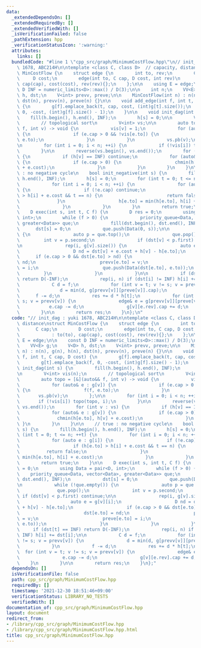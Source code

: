```yaml
---
data:
  _extendedDependsOn: []
  _extendedRequiredBy: []
  _extendedVerifiedWith: []
  _isVerificationFailed: false
  _pathExtension: hpp
  _verificationStatusIcon: ':warning:'
  attributes:
    links: []
  bundledCode: "#line 1 \"cpp_src/graph/MinimumCostFlow.hpp\"\n// init_dag : yuki\
    \ 1678, ABC214H\n\ntemplate <class C, class D>  // capacity, distance\nstruct\
    \ MinCostFlow {\n    struct edge {\n        int to, rev;\n        C cap;\n   \
    \     D cost;\n        edge(int to, C cap, D cost, int rev)\n            : to(to),\
    \ cap(cap), cost(cost), rev(rev){};\n    };\n\n    using E = edge;\n\n    const\
    \ D INF = numeric_limits<D>::max() / D(3);\n\n    int n;\n    VV<E> g;\n    V<D>\
    \ h, dst;\n    V<int> prevv, preve;\n\n    MinCostFlow(int n) : n(n), g(n), h(n),\
    \ dst(n), prevv(n), preve(n) {}\n\n    void add_edge(int f, int t, C cap, D cost)\
    \ {\n        g[f].emplace_back(t, cap, cost, (int)g[t].size());\n        g[t].emplace_back(f,\
    \ 0, -cost, (int)g[f].size() - 1);\n    }\n\n    void init_dag(int s) {\n    \
    \    fill(h.begin(), h.end(), INF);\n        h[s] = 0;\n\n        V<int> vis(n);\n\
    \        // topological sort\n        V<int> vs;\n\n        auto topo = [&](auto&&\
    \ f, int v) -> void {\n            vis[v] = 1;\n            for (auto& e : g[v])\
    \ {\n                if (e.cap > 0 && !vis[e.to]) {\n                    f(f,\
    \ e.to);\n                }\n            }\n            vs.pb(v);\n        };\n\
    \n        for (int i = 0; i < n; ++i) {\n            if (!vis[i]) topo(topo, i);\n\
    \        }\n\n        reverse(vs.begin(), vs.end());\n        for (int v : vs)\
    \ {\n            if (h[v] == INF) continue;\n            for (auto& e : g[v])\
    \ {\n                if (e.cap > 0) {\n                    chmin(h[e.to], h[v]\
    \ + e.cost);\n                }\n            }\n        }\n    }\n\n    // true\
    \ : no negative cycle\n    bool init_negative(int s) {\n        fill(h.begin(),\
    \ h.end(), INF);\n        h[s] = 0;\n        for (int t = 0; t <= n; ++t) {\n\
    \            for (int i = 0; i < n; ++i) {\n                for (auto e : g[i])\
    \ {\n                    if (!e.cap) continue;\n                    if (h[e.to]\
    \ > h[i] + e.cost && t == n) {\n                        return false;\n      \
    \              }\n                    h[e.to] = min(h[e.to], h[i] + e.cost);\n\
    \                }\n            }\n        }\n        return true;\n    }\n\n\
    \    D exec(int s, int t, C f) {\n        D res = 0;\n        using Data = pair<D,\
    \ int>;\n        while (f > 0) {\n            priority_queue<Data, vector<Data>,\
    \ greater<Data>> que;\n            fill(dst.begin(), dst.end(), INF);\n      \
    \      dst[s] = 0;\n            que.push(Data(0, s));\n\n            while (!que.empty())\
    \ {\n                auto p = que.top();\n                que.pop();\n       \
    \         int v = p.second;\n                if (dst[v] < p.first) continue;\n\
    \n                rep(i, g[v].size()) {\n                    auto e = g[v][i];\n\
    \                    D nd = dst[v] + e.cost + h[v] - h[e.to];\n              \
    \      if (e.cap > 0 && dst[e.to] > nd) {\n                        dst[e.to] =\
    \ nd;\n                        prevv[e.to] = v;\n                        preve[e.to]\
    \ = i;\n                        que.push(Data(dst[e.to], e.to));\n           \
    \         }\n                }\n            }\n\n            if (dst[t] == INF)\
    \ return D(-INF);\n            rep(i, n) if (dst[i] != INF) h[i] += dst[i];\n\n\
    \            C d = f;\n            for (int v = t; v != s; v = prevv[v]) {\n \
    \               d = min(d, g[prevv[v]][preve[v]].cap);\n            }\n      \
    \      f -= d;\n            res += d * h[t];\n            for (int v = t; v !=\
    \ s; v = prevv[v]) {\n                edge& e = g[prevv[v]][preve[v]];\n     \
    \           e.cap -= d;\n                g[v][e.rev].cap += d;\n            }\n\
    \        }\n\n        return res;\n    }\n};\n"
  code: "// init_dag : yuki 1678, ABC214H\n\ntemplate <class C, class D>  // capacity,\
    \ distance\nstruct MinCostFlow {\n    struct edge {\n        int to, rev;\n  \
    \      C cap;\n        D cost;\n        edge(int to, C cap, D cost, int rev)\n\
    \            : to(to), cap(cap), cost(cost), rev(rev){};\n    };\n\n    using\
    \ E = edge;\n\n    const D INF = numeric_limits<D>::max() / D(3);\n\n    int n;\n\
    \    VV<E> g;\n    V<D> h, dst;\n    V<int> prevv, preve;\n\n    MinCostFlow(int\
    \ n) : n(n), g(n), h(n), dst(n), prevv(n), preve(n) {}\n\n    void add_edge(int\
    \ f, int t, C cap, D cost) {\n        g[f].emplace_back(t, cap, cost, (int)g[t].size());\n\
    \        g[t].emplace_back(f, 0, -cost, (int)g[f].size() - 1);\n    }\n\n    void\
    \ init_dag(int s) {\n        fill(h.begin(), h.end(), INF);\n        h[s] = 0;\n\
    \n        V<int> vis(n);\n        // topological sort\n        V<int> vs;\n\n\
    \        auto topo = [&](auto&& f, int v) -> void {\n            vis[v] = 1;\n\
    \            for (auto& e : g[v]) {\n                if (e.cap > 0 && !vis[e.to])\
    \ {\n                    f(f, e.to);\n                }\n            }\n     \
    \       vs.pb(v);\n        };\n\n        for (int i = 0; i < n; ++i) {\n     \
    \       if (!vis[i]) topo(topo, i);\n        }\n\n        reverse(vs.begin(),\
    \ vs.end());\n        for (int v : vs) {\n            if (h[v] == INF) continue;\n\
    \            for (auto& e : g[v]) {\n                if (e.cap > 0) {\n      \
    \              chmin(h[e.to], h[v] + e.cost);\n                }\n           \
    \ }\n        }\n    }\n\n    // true : no negative cycle\n    bool init_negative(int\
    \ s) {\n        fill(h.begin(), h.end(), INF);\n        h[s] = 0;\n        for\
    \ (int t = 0; t <= n; ++t) {\n            for (int i = 0; i < n; ++i) {\n    \
    \            for (auto e : g[i]) {\n                    if (!e.cap) continue;\n\
    \                    if (h[e.to] > h[i] + e.cost && t == n) {\n              \
    \          return false;\n                    }\n                    h[e.to] =\
    \ min(h[e.to], h[i] + e.cost);\n                }\n            }\n        }\n\
    \        return true;\n    }\n\n    D exec(int s, int t, C f) {\n        D res\
    \ = 0;\n        using Data = pair<D, int>;\n        while (f > 0) {\n        \
    \    priority_queue<Data, vector<Data>, greater<Data>> que;\n            fill(dst.begin(),\
    \ dst.end(), INF);\n            dst[s] = 0;\n            que.push(Data(0, s));\n\
    \n            while (!que.empty()) {\n                auto p = que.top();\n  \
    \              que.pop();\n                int v = p.second;\n               \
    \ if (dst[v] < p.first) continue;\n\n                rep(i, g[v].size()) {\n \
    \                   auto e = g[v][i];\n                    D nd = dst[v] + e.cost\
    \ + h[v] - h[e.to];\n                    if (e.cap > 0 && dst[e.to] > nd) {\n\
    \                        dst[e.to] = nd;\n                        prevv[e.to]\
    \ = v;\n                        preve[e.to] = i;\n                        que.push(Data(dst[e.to],\
    \ e.to));\n                    }\n                }\n            }\n\n       \
    \     if (dst[t] == INF) return D(-INF);\n            rep(i, n) if (dst[i] !=\
    \ INF) h[i] += dst[i];\n\n            C d = f;\n            for (int v = t; v\
    \ != s; v = prevv[v]) {\n                d = min(d, g[prevv[v]][preve[v]].cap);\n\
    \            }\n            f -= d;\n            res += d * h[t];\n          \
    \  for (int v = t; v != s; v = prevv[v]) {\n                edge& e = g[prevv[v]][preve[v]];\n\
    \                e.cap -= d;\n                g[v][e.rev].cap += d;\n        \
    \    }\n        }\n\n        return res;\n    }\n};"
  dependsOn: []
  isVerificationFile: false
  path: cpp_src/graph/MinimumCostFlow.hpp
  requiredBy: []
  timestamp: '2021-12-30 18:51:46+09:00'
  verificationStatus: LIBRARY_NO_TESTS
  verifiedWith: []
documentation_of: cpp_src/graph/MinimumCostFlow.hpp
layout: document
redirect_from:
- /library/cpp_src/graph/MinimumCostFlow.hpp
- /library/cpp_src/graph/MinimumCostFlow.hpp.html
title: cpp_src/graph/MinimumCostFlow.hpp
---
```

